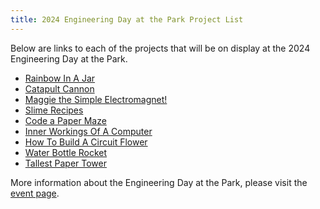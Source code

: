 ```yaml
---
title: 2024 Engineering Day at the Park Project List
---
```


Below are links to each of the projects that will be on display at 
the 2024 Engineering Day at the Park. 

<ul>
<li><a href="https://coolscienceexperimentshq.com/rainbow-in-a-jar/" target="_blank">Rainbow In A Jar</a></li>
<li><a href="https://www.steampoweredfamily.com/catapult-cannon-stem-activity/" target="_blank">Catapult Cannon</a></li>
<li><a href="https://www.instructables.com/Maggie-the-Electromagnet/" target="_blank">Maggie the Simple Electromagnet!</a></li>
<li><a href="https://www.thesprucecrafts.com/slime-recipes-4171511" target="_blank">Slime Recipes</a></li>
<li><a href="https://www.smallstepforstem.com/unplug-code-paper-maze/" target="_blank">Code a Paper Maze</a></li>
<li><a href="https://edu.gcfglobal.org/en/computerbasics/inside-a-computer/1/" target="_blank">Inner Workings Of A Computer</a></li>
<li><a href="https://www.steampoweredfamily.com/build-a-circuit-flower/" target="_blank">How To Build A Circuit Flower</a></li>
<li><a href="https://www.danielboonecouncil.org/files/19600/2018-STEM--Bottle-Rocket-Instructions-pdf" target="_blank">Water Bottle Rocket</a></li>
<li><a href="https://www.sciencebuddies.org/engineering-challenge/2021" target="_blank">Tallest Paper Tower</a></li>
</ul>

More information about the Engineering Day at the Park, please visit the 
[event page](/blog/2024.06.01-eday-2024/).